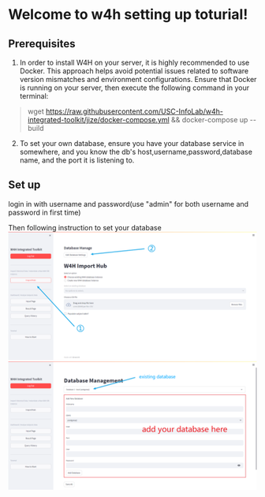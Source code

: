 # Welcome to w4h setting up toturial!

## Prerequisites
1. In order to install W4H on your server, it is highly recommended to use Docker. This approach helps avoid potential issues related to software version mismatches and environment configurations. Ensure that Docker is running on your server, then execute the following command in your terminal:
> wget https://raw.githubusercontent.com/USC-InfoLab/w4h-integrated-toolkit/jize/docker-compose.yml && docker-compose up --build

2. To set your own database, ensure you have your database service in somewhere, and you know the
db's host,username,password,database name, and the port it is listening to.

## Set up
login in with username and password(use "admin" for both username and password in first time)

Then following instruction to set your database
    ![import_page_create](./../../static/manage_database_1.png)
    ![import_page_create](./../../static/manage_database_2.png)
